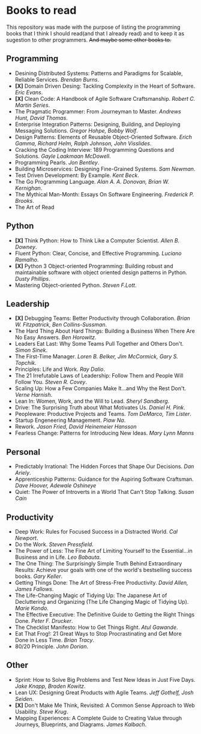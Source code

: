 # Books to read
This repository was made with the purpose of listing the programming books that I think I should read(and that I already read) and to keep it as sugestion to other programmers. ~~And maybe some other books to.~~

## Programming
- Desining Distributed Systems: Patterns and Paradigms for Scalable, Reliable Services. *Brendan Burns*.  
-  **[X]** Domain Driven Desing: Tackling Complexity in the Heart of Software. *Eric Evans*.    
-  **[X]** Clean Code: A Handbook of Agile Software Craftsmanship. *Robert C. Martin Series*.    
- The Pragmatic Programmer: From Journeyman to Master. *Andrews Hunt, David Thomas*.
- Enterprise Integration Patterns: Designing, Building, and Deploying Messaging Solutions. *Gregor Hohpe, Bobby Wolf*.  
- Design Patterns: Elements of Reusable Object-Oriented Software. *Erich Gamma, Richard Helm, Ralph Johnson, John Visslides*.  
- Cracking the Coding Interview: 189 Programming Questions and Solutions. *Gayle Laakmaan McDowell*.  
- Programming Pearls. *Jon Bentley*.  
- Building Microservices: Designing Fine-Grained Systems. *Sam Newman*.  
- Test Driven Development: By Example. *Kent Beck*.  
- The Go Programming Language. *Alan A. A. Donovan, Brian W. Kernighan*.
- The Mythical Man-Month: Essays On Software Engineering. *Frederick P. Brooks*.
- The Art of Read

## Python
-  **[X]** Think Python: How to Think Like a Computer Scientist. *Allen B. Downey*.  
- Fluent Python: Clear, Concise, and Effective Programming. *Luciano Ramalho*.  
-  **[X]** Python 3 Object-oriented Programming: Building robust and maintainable software with object oriented design patterns in Python. *Dusty Phillips*.    
- Mastering Object-oriented Python. *Steven F.Lott*.  

## Leadership
- **[X]** Debugging Teams: Better Productivity through Collaboration. *Brian W. Fitzpatrick, Ben Collins-Sussman*.
- The Hard Thing About Hard Things: Building a Business When There Are No Easy Answers. *Ben Horowitz*.  
- Leaders Eat Last: Why Some Teams Pull Together and Others Don't. *Simon Sinek*.  
- The First-Time Manager.	*Loren B. Belker, Jim McCormick, Gary S. Topchik*.  
- Principles: Life and Work. 	*Ray Dalio*.  
- The 21 Irrefutable Laws of Leadership: Follow Them and People Will Follow You. *Steven R. Covey*.  
- Scaling Up: How a Few Companies Make It...and Why the Rest Don't. *Verne Harnish*.  
- Lean In: Women, Work, and the Will to Lead. *Sheryl Sandberg*.  
- Drive: The Surprising Truth about What Motivates Us. *Daniel H. Pink*.
- Peopleware: Productive Projects and Teams. *Tom DeMarco, Tim Lister*.
- Startup Engeneering Management. *Piaw Na*.
- Rework. *Jason Fried, David Heinemeier Hansson*
- Fearless Change: Patterns for Introducing New Ideas. *Mary Lynn Manns*

## Personal
- Predictably Irrational: The Hidden Forces that Shape Our Decisions. *Dan Ariely*.
- Apprenticeship Patterns: Guidance for the Aspiring Software Craftsman. *Dave Hoover, Adewale Oshineye*
- Quiet: The Power of Introverts in a World That Can't Stop Talking. *Susan Cain*

## Productivity
- Deep Work: Rules for Focused Success in a Distracted World. *Cal Newport*.  
- Do the Work. *Steven Pressfield*.  
- The Power of Less: The Fine Art of Limiting Yourself to the Essential...in Business and in Life. *Leo Babauta*.  
- The One Thing: The Surprisingly Simple Truth Behind Extraordinary Results: Achieve your goals with one of the world's bestselling success books. *Gary Keller*.  
- Getting Things Done: The Art of Stress-Free Productivity. *David Allen, James Fallows*.
- The Life-Changing Magic of Tidying Up: The Japanese Art of Decluttering and Organizing (The Life Changing Magic of Tidying Up). *Marie Kondo*.  
- The Effective Executive: The Definitive Guide to Getting the Right Things Done. *Peter F. Drucker*.
- The Checklist Manifesto: How to Get Things Right. *Atul Gawande*.
- Eat That Frog!: 21 Great Ways to Stop Procrastinating and Get More Done in Less Time. *Brian Tracy*.
- 80/20 Principle. *John Dorian*.

## Other
- Sprint: How to Solve Big Problems and Test New Ideas in Just Five Days. *Jake Knapp, Braden Kowitz*.  
- Lean UX: Designing Great Products with Agile Teams. *Jeff Gothelf, Josh Seiden*.  
- **[X]** Don't Make Me Think, Revisited: A Common Sense Approach to Web Usability. *Steve Krug*.  
- Mapping Experiences: A Complete Guide to Creating Value through Journeys, Blueprints, and Diagrams. *James Kalbach*.
